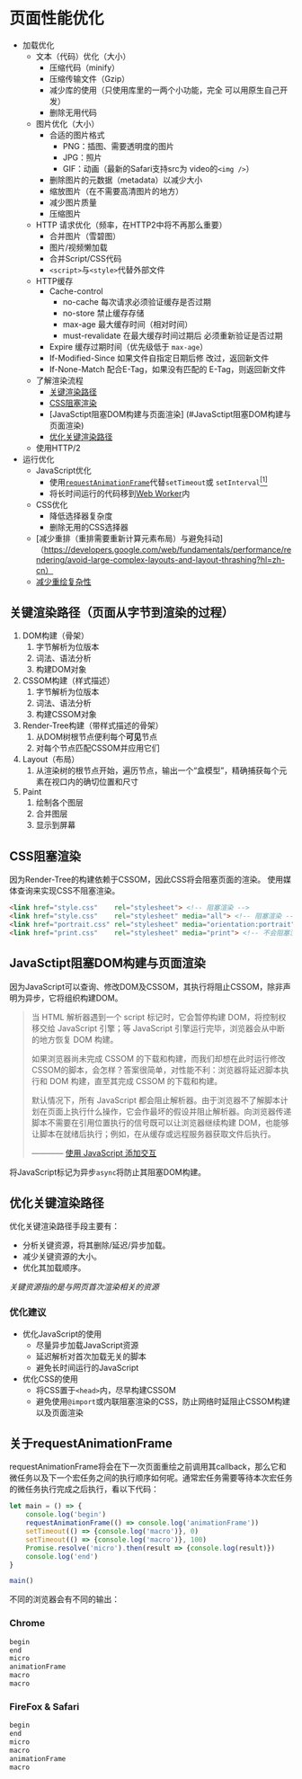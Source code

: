 # 页面性能优化

- 加载优化
    - 文本（代码）优化（大小）
        - 压缩代码（minify）
        - 压缩传输文件（Gzip）
        - 减少库的使用（只使用库里的一两个小功能，完全  可以用原生自己开发）
        - 删除无用代码
    - 图片优化（大小）
        - 合适的图片格式
            - PNG：插图、需要透明度的图片
            - JPG：照片
            - GIF：动画（最新的Safari支持src为  video的`<img />`）
        - 删除图片的元数据（metadata）以减少大小
        - 缩放图片（在不需要高清图片的地方）
        - 减少图片质量
        - 压缩图片
    - HTTP 请求优化（频率，在HTTP2中将不再那么重要）
        - 合并图片（雪碧图）
        - 图片/视频懒加载
        - 合并Script/CSS代码
        - `<script>`与`<style>`代替外部文件
    - HTTP缓存
        - Cache-control
            - no-cache 每次请求必须验证缓存是否过期
            - no-store 禁止缓存存储
            - max-age 最大缓存时间（相对时间）
            - must-revalidate 在最大缓存时间过期后  必须重新验证是否过期
        - Expire 缓存过期时间（优先级低于   `max-age`）
        - If-Modified-Since 如果文件自指定日期后修  改过，返回新文件
        - If-None-Match 配合E-Tag，如果没有匹配的   E-Tag，则返回新文件
    - 了解渲染流程
        - [关键渲染路径](#关键渲染路径)
        - [CSS阻塞渲染](#CSS阻塞渲染)
        - [JavaSctipt阻塞DOM构建与页面渲染] (#JavaSctipt阻塞DOM构建与页面渲染)
        - [优化关键渲染路径](#优化关键渲染路径)
    - 使用HTTP/2
- 运行优化
    - JavaScript优化
        - 使用[`requestAnimationFrame`](https://developer.mozilla.org/zh-CN/docs/Web/API/Window/requestAnimationFrame)代替`setTimeout`或 `setInterval`[<sup>[1]</sup>](#关于requestAnimationFrame)
        - 将长时间运行的代码移到[Web Worker](https://developer.mozilla.org/zh-CN/docs/Web/API/Web_Workers_API)内
    - CSS优化
        - 降低选择器复杂度
        - 删除无用的CSS选择器
    - [减少重排（重排需要重新计算元素布局）与避免抖动]（https://developers.google.com/web/fundamentals/performance/rendering/avoid-large-complex-layouts-and-layout-thrashing?hl=zh-cn）
    - [减少重绘复杂性](https://developers.google.com/web/fundamentals/performance/rendering/simplify-paint-complexity-and-reduce-paint-areas?hl=zh-cn)

## 关键渲染路径（页面从字节到渲染的过程）

1. DOM构建（骨架）
    1. 字节解析为位版本
    2. 词法、语法分析
    3. 构建DOM对象
2. CSSOM构建（样式描述）
    1. 字节解析为位版本
    2. 词法、语法分析
    3. 构建CSSOM对象
3. Render-Tree构建（带样式描述的骨架）
    1. 从DOM树根节点便利每个**可见**节点
    2. 对每个节点匹配CSSOM并应用它们
4. Layout（布局）
    1. 从渲染树的根节点开始，遍历节点，输出一个“盒模型”，精确捕获每个元素在视口内的确切位置和尺寸
5. Paint
    1. 绘制各个图层
    2. 合并图层
    3. 显示到屏幕

## CSS阻塞渲染

因为Render-Tree的构建依赖于CSSOM，因此CSS将会阻塞页面的渲染。
使用媒体查询来实现CSS不阻塞渲染。

```html
<link href="style.css"    rel="stylesheet"> <!-- 阻塞渲染 -->
<link href="style.css"    rel="stylesheet" media="all"> <!-- 阻塞渲染 -->
<link href="portrait.css" rel="stylesheet" media="orientation:portrait"> <!-- 根据设备方向决定是否阻塞渲染 -->
<link href="print.css"    rel="stylesheet" media="print"> <!-- 不会阻塞渲染 -->
```

## JavaSctipt阻塞DOM构建与页面渲染

因为JavaScript可以查询、修改DOM及CSSOM，其执行将阻止CSSOM，除非声明为异步，它将组织构建DOM。

> 当 HTML 解析器遇到一个 script 标记时，它会暂停构建 DOM，将控制权移交给 JavaScript 引擎；等 JavaScript 引擎运行完毕，浏览器会从中断的地方恢复 DOM 构建。
>
> 如果浏览器尚未完成 CSSOM 的下载和构建，而我们却想在此时运行修改CSSOM的脚本，会怎样？答案很简单，对性能不利：浏览器将延迟脚本执行和 DOM 构建，直至其完成 CSSOM 的下载和构建。
>
> 默认情况下，所有 JavaScript 都会阻止解析器。由于浏览器不了解脚本计划在页面上执行什么操作，它会作最坏的假设并阻止解析器。向浏览器传递脚本不需要在引用位置执行的信号既可以让浏览器继续构建 DOM，也能够让脚本在就绪后执行；例如，在从缓存或远程服务器获取文件后执行。
>
> ———— [使用 JavaScript 添加交互](https://developers.google.com/web/fundamentals/performance/critical-rendering-path/adding-interactivity-with-javascript?hl=zh-cn)

将JavaScript标记为异步`async`将防止其阻塞DOM构建。

## 优化关键渲染路径

优化关键渲染路径手段主要有：

- 分析关键资源，将其删除/延迟/异步加载。
- 减少关键资源的大小。
- 优化其加载顺序。

*关键资源指的是与网页首次渲染相关的资源*

### 优化建议

- 优化JavaScript的使用
    - 尽量异步加载JavaScript资源
    - 延迟解析对首次加载无关的脚本
    - 避免长时间运行的JavaScript
- 优化CSS的使用
    - 将CSS置于`<head>`内，尽早构建CSSOM
    - 避免使用`@import`或内联阻塞渲染的CSS，防止网络时延阻止CSSOM构建以及页面渲染

## 关于requestAnimationFrame
requestAnimationFrame将会在下一次页面重绘之前调用其callback，那么它和微任务以及下一个宏任务之间的执行顺序如何呢。通常宏任务需要等待本次宏任务的微任务执行完成之后执行，看以下代码：

```js
let main = () => {
    console.log('begin')
    requestAnimationFrame(() => console.log('animationFrame'))
    setTimeout(() => {console.log('macro')}, 0)
    setTimeout(() => {console.log('macro')}, 100)
    Promise.resolve('micro').then(result => {console.log(result)})
    console.log('end')
}

main()
```

不同的浏览器会有不同的输出：

### Chrome

```js
begin
end
micro
animationFrame
macro
macro
```

### FireFox & Safari

```js
begin 
end
micro 
macro 
animationFrame 
macro
```

